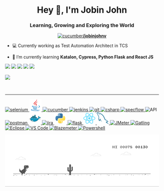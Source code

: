 <h1 align="center">Hey 👋, I'm Jobin John</h1>
<h3 align="center">Learning, Growing and Exploring the World</h3>
<p align="center">
 <a  href="https://www.linkedin.com/in/jobinjohnv/" target="_blank"> <img src="https://image.flaticon.com/icons/png/512/174/174857.png" alt="cucumber" width="17" height="17"/><b>/jobinjohnv</b></a>
  </p>
<p align="center">  
  
</p>
<p align="center">  </p>

- 💻 Currently working as Test Automation Architect in TCS

- 🎯 I’m currently learning **Katalon, Cypress, Python Flask and React JS**





![](https://github-profile-summary-cards.vercel.app/api/cards/profile-details?username=jobinjohnv&theme=nord_bright)
![](https://github-profile-summary-cards.vercel.app/api/cards/repos-per-language?username=jobinjohnv&theme=nord_bright)
![](https://github-profile-summary-cards.vercel.app/api/cards/most-commit-language?username=jobinjohnv&theme=nord_bright)
![](https://github-profile-summary-cards.vercel.app/api/cards/stats?username=jobinjohnv&theme=nord_bright)
![](https://github-profile-summary-cards.vercel.app/api/cards/productive-time?username=jobinjohnv&theme=nord_bright)



<p>
<a href="#" onclick="return false;">
  <img align="center" src="https://github-readme-stats.vercel.app/api/top-langs/?username=jobinjohnv&hide_border=true&count_private=true&hide=jupyter%20notebook,php,asp,css&langs_count=10" />
</a><br><br><br>
</p>




<hr><p align="center">
  
  <a href="https://www.selenium.dev" target="_blank"> <img src="https://raw.githubusercontent.com/detain/svg-logos/780f25886640cef088af994181646db2f6b1a3f8/svg/selenium-logo.svg" alt="selenium" width="40" height="40"/> </a>
  <a href="https://www.java.com" target="_blank"> <img src="https://github.com/devicons/devicon/blob/master/icons/java/java-original.svg" alt="java" width="40" height="40"/> </a>
 <a href="https://cucumber.io/" target="_blank"> <img src="https://cdn.worldvectorlogo.com/logos/cucumber.svg" alt="cucumber" width="40" height="40"/> </a>
<a href="https://www.jenkins.io" target="_blank"> <img src="https://www.vectorlogo.zone/logos/jenkins/jenkins-icon.svg" alt="jenkins" width="40" height="40"/> </a> 
<a href="https://git-scm.com/" target="_blank"> <img src="https://www.vectorlogo.zone/logos/git-scm/git-scm-icon.svg" alt="git" width="40" height="40"/> </a>
<a href="https://docs.microsoft.com/en-us/dotnet/csharp/" target="_blank"> <img src="https://cdnlogo.com/logos/c/27/c.svg" alt="csharp" width="40" height="40"/> </a>
<a href="https://specflow.org/" target="_blank"> <img src="https://www.nuget.org/profiles/specflow/avatar?imageSize=512" alt="specflow" width="40" height="40"/> </a>
<img src="https://rigor.com/wp-content/uploads/2016/06/api-a397cc184c5622fb5130af1b7baf149d.png" alt="API"  width="40" height="40"/>
<a href="https://postman.com" target="_blank"> <img src="https://www.vectorlogo.zone/logos/getpostman/getpostman-icon.svg" alt="postman" width="40" height="40"/> </a>
<a href="https://www.docker.com/" target="_blank"> <img src="https://github.com/devicons/devicon/blob/master/icons/docker/docker-original.svg" alt="docker" width="40" height="40"/> </a>
<a href="https://www.atlassian.com/software/jira" target="_blank"> <img src="https://cdn.worldvectorlogo.com/logos/jira-3.svg" alt="jira" width="40" height="40"/> </a>
<a href="https://www.python.org" target="_blank"> <img src="https://github.com/devicons/devicon/blob/master/icons/python/python-original.svg" alt="python" width="40" height="40"/> </a>
<a href="https://flask.palletsprojects.com/" target="_blank"> <img src="https://www.vectorlogo.zone/logos/pocoo_flask/pocoo_flask-icon.svg" alt="flask" width="40" height="40"/> </a>
<a href="https://reactjs.org/" target="_blank"> <img src="https://github.com/devicons/devicon/blob/master/icons/react/react-original.svg" alt="react" width="40" height="40"/> </a> 
<a href="https://www.mysql.com/" target="_blank"> <img src="https://github.com/devicons/devicon/blob/master/icons/mysql/mysql-original.svg" alt="mysql" width="40" height="40"/> </a>
<a href="https://jmeter.apache.org/" target="_blank"> <img src="http://jmeter.apache.org/images/jmeter.png" alt="JMeter" width="95" height="30"/> </a>
<a href="https://gatling.io/" target="_blank"> <img src="https://gatling.io/wp-content/uploads/2019/04/logo-gatling-transparent@15x.svg" alt="Gatling" width="40" height="40"/> </a>
<a href="https://www.eclipse.org/" target="_blank"> <img src="https://cdn.freebiesupply.com/logos/large/2x/eclipse-11-logo-png-transparent.png" alt="Eclipse" width="40" height="40"/> </a>
<a href="https://code.visualstudio.com/" target="_blank"> <img src="https://user-images.githubusercontent.com/674621/71187801-14e60a80-2280-11ea-94c9-e56576f76baf.png" alt="VS Code" width="40" height="40"/> </a>
<a href="https://www.blazemeter.com/" target="_blank"> <img src="https://www.blazemeter.com/new_images/bzm-logo.png" alt="Blazemeter" width="40" height="40"/> </a>
<a href="https://docs.microsoft.com/en-us/powershell/" target="_blank"> <img src="https://3.bp.blogspot.com/-a7jPVdFk9Hw/W_XeTJX6JyI/AAAAAAAAC2c/HCtxP0wSSs0wEMKJOYq7pivEJaSVin92gCLcBGAs/s1600/powershell.png" alt="Powershell" width="40" height="40"/> </a>


</p>


![dino](https://github.com/SaravananVijayamuthu/SaravananVijayamuthu/blob/master/dino.gif)

